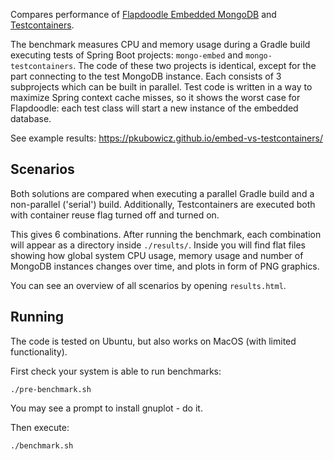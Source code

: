 Compares performance of [Flapdoodle Embedded MongoDB](https://github.com/flapdoodle-oss/de.flapdoodle.embed.mongo/) and [Testcontainers](https://www.testcontainers.org/modules/databases/mongodb/).

The benchmark measures CPU and memory usage during a Gradle build executing tests of Spring Boot projects: `mongo-embed` and `mongo-testcontainers`. The code of these two projects is identical, except for the part connecting to the test MongoDB instance. Each consists of 3 subprojects which can be built in parallel. Test code is written in a way to maximize Spring context cache misses, so it shows the worst case for Flapdoodle: each test class will start a new instance of the embedded database.

See example results: https://pkubowicz.github.io/embed-vs-testcontainers/

## Scenarios

Both solutions are compared when executing a parallel Gradle build and a non-parallel ('serial') build. Additionally, Testcontainers are executed both with container reuse flag turned off and turned on.

This gives 6 combinations. After running the benchmark, each combination will appear as a directory inside `./results/`. Inside you will find flat files showing how global system CPU usage, memory usage and number of MongoDB instances changes over time, and plots in form of PNG graphics.

You can see an overview of all scenarios by opening `results.html`.

## Running

The code is tested on Ubuntu, but also works on MacOS (with limited functionality).

First check your system is able to run benchmarks:
```
./pre-benchmark.sh
```

You may see a prompt to install gnuplot - do it.

Then execute:
```
./benchmark.sh
```
